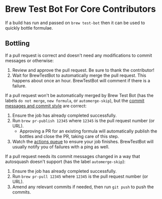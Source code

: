 # Brew Test Bot For Core Contributors

If a build has run and passed on `brew test-bot` then it can be used to quickly bottle formulae.

## Bottling

If a pull request is correct and doesn't need any modifications to commit messages or otherwise:

1. Review and approve the pull request. Be sure to thank the contributor!
2. Wait for BrewTestBot to automatically merge the pull request. This happens about once an hour. BrewTestBot will comment if there is a failure.

If a pull request won't be automatically merged by Brew Test Bot (has the labels `do not merge`, `new formula`, or `automerge-skip`), but the [commit messages and commit style](Formula-Cookbook.md#commit) are correct:

1. Ensure the job has already completed successfully.
2. Run `brew pr-publish 12345` where `12345` is the pull request number (or URL).
    - Approving a PR for an existing formula will automatically publish the bottles and close the PR, taking care of this step.
3. Watch the [actions queue](https://github.com/Homebrew/homebrew-core/actions) to ensure your job finishes. BrewTestBot will usually notify you of failures with a ping as well.

If a pull request needs its commit messages changed in a way that autosquash doesn't support (has the label `automerge-skip`):

1. Ensure the job has already completed successfully.
2. Run `brew pr-pull 12345` where `12345` is the pull request number (or URL).
3. Amend any relevant commits if needed, then run `git push` to push the commits.
